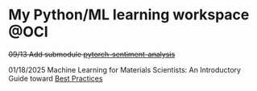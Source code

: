 # My Python/ML learning workspace @OCI

~~09/13 Add submodule [pytorch-sentiment-analysis](https://github.com/bentrevett/pytorch-sentiment-analysis)~~

01/18/2025 Machine Learning for Materials Scientists: An Introductory Guide toward [Best Practices](https://github.com/anthony-wang/BestPractices) 
